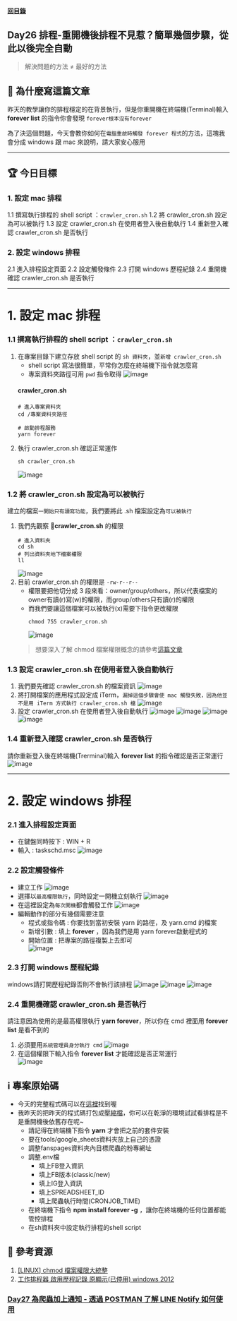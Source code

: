 #### [回目錄](../README.md)
## Day26 排程-重開機後排程不見惹？簡單幾個步驟，從此以後完全自動

>解決問題的方法 ≠ 最好的方法

🤔 為什麼寫這篇文章
----
昨天的教學讓你的排程穩定的在背景執行，但是你重開機在終端機(Terminal)輸入 **forever list** 的指令你會發現 `forever根本沒有forever`   

為了決這個問題，今天會教你如何在`電腦重啟時觸發 forever 程式`的方法，這塊我會分成 windows 跟 mac 來說明，請大家安心服用

----

🏆 今日目標
----
### 1. 設定 mac 排程
1.1 撰寫執行排程的 shell script ：`crawler_cron.sh`
1.2 將 crawler_cron.sh 設定為可以被執行
1.3 設定 crawler_cron.sh 在使用者登入後自動執行
1.4 重新登入確認 crawler_cron.sh 是否執行

### 2. 設定 windows 排程
2.1 進入排程設定頁面
2.2 設定觸發條件
2.3 打開 windows 歷程紀錄
2.4 重開機確認 crawler_cron.sh 是否執行

----

# 1. 設定 mac 排程
### 1.1 撰寫執行排程的 shell script ：`crawler_cron.sh`
1. 在專案目錄下建立存放 shell script 的 `sh 資料夾`，並`新增 crawler_cron.sh`
    * shell script 寫法很簡單，平常你怎麼在終端機下指令就怎麼寫
    * 專案資料夾路徑可用 `pwd` 指令取得
        ![image](./article_img/pwd.png)
    #### crawler_cron.sh
    ```vim
    # 進入專案資料夾
    cd /專案資料夾路徑

    # 啟動排程服務
    yarn forever
    ```    
2. 執行 crawler_cron.sh 確認正常運作
    ```vim
    sh crawler_cron.sh 
    ```
    ![image](./article_img/excutesh.png)
### 1.2 將 crawler_cron.sh 設定為可以被執行
建立的檔案`一開始只有讀寫功能`，我們要將此 .sh 檔案設定為`可以被執行`
1. 我們先觀察 **crawler_cron.sh** 的權限
    ```vim
    # 進入資料夾
    cd sh
    # 列出資料夾地下檔案權限
    ll
    ```
    ![image](./article_img/macsh1.png)
2. 目前 crawler_cron.sh 的權限是 `-rw-r--r-- `
    * 權限要把他切分成 3 段來看：owner/group/others，所以代表檔案的owner有讀(r)寫(w)的權限，而group/others只有讀(r)的權限
    * 而我們要讓這個檔案可以被執行(x)需要下指令更改權限  
        ```vim
        chmod 755 crawler_cron.sh
        ```
        ![image](./article_img/macsh2.png)
    > 想要深入了解 chmod 檔案權限概念的請參考[這篇文章](https://shian420.pixnet.net/blog/post/344938711-%5Blinux%5D-chmod-%E6%AA%94%E6%A1%88%E6%AC%8A%E9%99%90%E5%A4%A7%E7%B5%B1%E6%95%B4!)

### 1.3 設定 crawler_cron.sh 在使用者登入後自動執行
1. 我們要先確認 crawler_cron.sh 的檔案資訊
    ![image](./article_img/mac1.png)
2. 將打開檔案的應用程式設定成 iTerm，`漏掉這個步驟會使 mac 觸發失敗，因為他並不是用 iTerm 方式執行 crawler_cron.sh 檔`
    ![image](./article_img/mac2.png)
3. 設定 crawler_cron.sh 在使用者登入後自動執行 
    ![image](./article_img/mac3.png)
    ![image](./article_img/mac4.png)
    ![image](./article_img/mac5.png)
    ![image](./article_img/mac6.png)

### 1.4 重新登入確認 crawler_cron.sh 是否執行
請你重新登入後在終端機(Trerminal)輸入 **forever list** 的指令確認是否正常運行
![image](./article_img/macterminal.png)

----

# 2. 設定 windows 排程
### 2.1 進入排程設定頁面
* 在鍵盤同時按下 : WIN + R
* 輸入 : taskschd.msc
    ![image](./article_img/wintask.png)

### 2.2 設定觸發條件
* 建立工作
    ![image](./article_img/win1.PNG)
* 選擇以`最高權限執行`，同時設定一開機立刻執行
    ![image](./article_img/win2.PNG)
* 在這裡設定為`每次開機`都會觸發工作
    ![image](./article_img/win3.PNG)
* 編輯動作的部分有幾個需要注意
    * 程式或指令碼 : 你要找到當初安裝 yarn 的路徑，及 yarn.cmd 的檔案  
    * 新增引數 : 填上 **forever** ，因為我們是用 yarn forever啟動程式的  
    * 開始位置 : 把專案的路徑複製上去即可  
    ![image](./article_img/win4.PNG)

### 2.3 打開 windows 歷程紀錄
windows請打開歷程紀錄否則不會執行該排程
![image](./article_img/wintask2.PNG)
![image](./article_img/wintask3.PNG)
![image](./article_img/wintask4.PNG)

### 2.4 重開機確認 crawler_cron.sh 是否執行
請注意因為使用的是最高權限執行 **yarn forever**，所以你在 cmd 裡面用 **forever list** 是看不到的
1. 必須要用`系統管理員身分執行 cmd`
    ![image](./article_img/winterminal.png)
2. 在這個權限下輸入指令 **forever list** 才能確認是否正常運行    
    ![image](./article_img/winterminal2.png)

ℹ️ 專案原始碼
----
* 今天的完整程式碼可以在[這裡](https://github.com/dean9703111/ithelp_30days/tree/master/day26)找到喔
* 我昨天的把昨天的程式碼打包成[壓縮檔](https://github.com/dean9703111/ithelp_30days/raw/master/sampleCode/day25_sample_code.zip)，你可以在乾淨的環境試試看排程是不是重開機後依舊存在呢~
    * 請記得在終端機下指令 **yarn** 才會把之前的套件安裝
    * 要在tools/google_sheets資料夾放上自己的憑證
    * 調整fanspages資料夾內目標爬蟲的粉專網址
    * 調整.env檔
        * 填上FB登入資訊
        * 填上FB版本(classic/new)
        * 填上IG登入資訊
        * 填上SPREADSHEET_ID
        * 填上爬蟲執行時間(CRONJOB_TIME)
    * 在終端機下指令 **npm install forever -g** ，讓你在終端機的任何位置都能管控排程
    * 在sh資料夾中設定執行排程的shell script

📖 參考資源
----
1. [[LINUX] chmod 檔案權限大統整](https://shian420.pixnet.net/blog/post/344938711-%5Blinux%5D-chmod-%E6%AA%94%E6%A1%88%E6%AC%8A%E9%99%90%E5%A4%A7%E7%B5%B1%E6%95%B4!)
2. [工作排程器 啟用歷程記錄 原顯示(已停用) windows 2012](https://cjy998.pixnet.net/blog/post/63190869-%E5%B7%A5%E4%BD%9C%E6%8E%92%E7%A8%8B%E5%99%A8-%E5%95%9F%E7%94%A8%E6%AD%B7%E7%A8%8B%E8%A8%98%E9%8C%84-%E5%8E%9F%E9%A1%AF%E7%A4%BA(%E5%B7%B2%E5%81%9C%E7%94%A8)--win)

### [Day27 為爬蟲加上通知 - 透過 POSTMAN 了解 LINE Notify 如何使用](/day27/README.md)